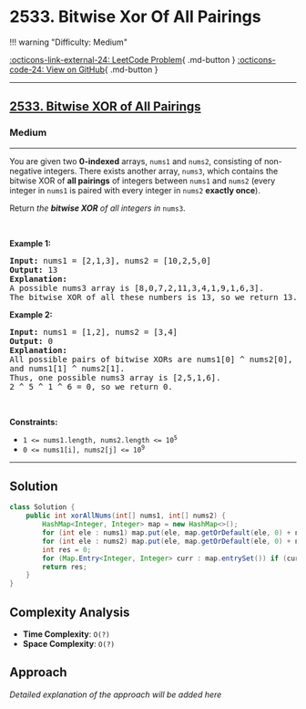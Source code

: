 # 2533. Bitwise Xor Of All Pairings

!!! warning "Difficulty: Medium"

[:octicons-link-external-24: LeetCode Problem](https://leetcode.com/problems/bitwise-xor-of-all-pairings/){ .md-button }
[:octicons-code-24: View on GitHub](https://github.com/RAJ8664/Leetcode/tree/master/2533-bitwise-xor-of-all-pairings){ .md-button }

---

<h2><a href="https://leetcode.com/problems/bitwise-xor-of-all-pairings">2533. Bitwise XOR of All Pairings</a></h2><h3>Medium</h3><hr><p>You are given two <strong>0-indexed</strong> arrays, <code>nums1</code> and <code>nums2</code>, consisting of non-negative integers. There exists another array, <code>nums3</code>, which contains the bitwise XOR of <strong>all pairings</strong> of integers between <code>nums1</code> and <code>nums2</code> (every integer in <code>nums1</code> is paired with every integer in <code>nums2</code> <strong>exactly once</strong>).</p>

<p>Return<em> the <strong>bitwise XOR</strong> of all integers in </em><code>nums3</code>.</p>

<p>&nbsp;</p>
<p><strong class="example">Example 1:</strong></p>

<pre>
<strong>Input:</strong> nums1 = [2,1,3], nums2 = [10,2,5,0]
<strong>Output:</strong> 13
<strong>Explanation:</strong>
A possible nums3 array is [8,0,7,2,11,3,4,1,9,1,6,3].
The bitwise XOR of all these numbers is 13, so we return 13.
</pre>

<p><strong class="example">Example 2:</strong></p>

<pre>
<strong>Input:</strong> nums1 = [1,2], nums2 = [3,4]
<strong>Output:</strong> 0
<strong>Explanation:</strong>
All possible pairs of bitwise XORs are nums1[0] ^ nums2[0], nums1[0] ^ nums2[1], nums1[1] ^ nums2[0],
and nums1[1] ^ nums2[1].
Thus, one possible nums3 array is [2,5,1,6].
2 ^ 5 ^ 1 ^ 6 = 0, so we return 0.
</pre>

<p>&nbsp;</p>
<p><strong>Constraints:</strong></p>

<ul>
	<li><code>1 &lt;= nums1.length, nums2.length &lt;= 10<sup>5</sup></code></li>
	<li><code>0 &lt;= nums1[i], nums2[j] &lt;= 10<sup>9</sup></code></li>
</ul>


---

## Solution

```java
class Solution {
    public int xorAllNums(int[] nums1, int[] nums2) {
        HashMap<Integer, Integer> map = new HashMap<>();
        for (int ele : nums1) map.put(ele, map.getOrDefault(ele, 0) + nums2.length);
        for (int ele : nums2) map.put(ele, map.getOrDefault(ele, 0) + nums1.length);
        int res = 0;
        for (Map.Entry<Integer, Integer> curr : map.entrySet()) if (curr.getValue() % 2 == 1) res ^= curr.getKey();
        return res;
    }
}
```

## Complexity Analysis

- **Time Complexity**: `O(?)`
- **Space Complexity**: `O(?)`

## Approach

*Detailed explanation of the approach will be added here*

